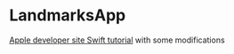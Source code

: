 # LandmarksApp
[Apple developer site Swift tutorial](https://developer.apple.com/tutorials/swiftui/creating-and-combining-views) with some modifications

